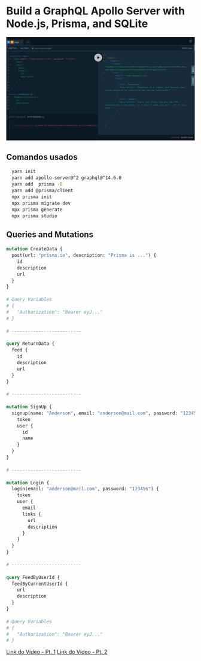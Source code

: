 # Build a GraphQL Apollo Server with Node.js, Prisma, and SQLite

![Playground Sample](./assets/image_1.png)

## Comandos usados

```bash
  yarn init
  yarn add apollo-server@^2 graphql@^14.6.0
  yarn add  prisma -D
  yarn add @prisma/client
  npx prisma init
  npx prisma migrate dev
  npx prisma generate
  npx prisma studio
```

## Queries and Mutations

```graphql
mutation CreateData {
  post(url: "prisma.io", description: "Prisma is ...") {
    id
    description
    url
  }
}

# Query Variables
# {
#   "Authorization": "Bearer eyJ..."
# }

# --------------------------

query ReturnData {
  feed {
    id
    description
    url
  }
}

# --------------------------

mutation SignUp {
  signup(name: "Anderson", email: "anderson@mail.com", password: "123456") {
    token
    user {
      id
      name
    }
  }
}

# --------------------------

mutation Login {
  login(email: "anderson@mail.com", password: "123456") {
    token
    user {
      email
      links {
        url
        description
      }
    }
  }
}

# --------------------------

query FeedByUserId {
  feedByCurrentUserId {
    url
    description
  }
}

# Query Variables
# {
#   "Authorization": "Bearer eyJ..."
# }
```

[Link do Vídeo - Pt. 1](https://www.youtube.com/watch?v=YQ8CZoGjxD0)
[Link do Vídeo - Pt. 2](https://www.youtube.com/watch?v=Hljmp4IrYN8)

